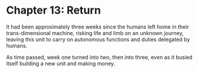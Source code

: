 # **Chapter 13: Return**

It had been approximately three weeks since the humans left home in their trans-dimensional machine, risking life and limb on an unknown journey, leaving this unit to carry on autonomous functions and duties delegated by humans.

As time passed, week one turned into two, then into three, even as it busied itself building a new unit and making money.
